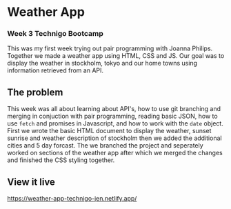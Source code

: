 # Weather App
### Week 3 Technigo Bootcamp

This was my first week trying out pair programming with Joanna Philips. Together we made a weather app using HTML, CSS and JS. Our goal was to display the weather in stockholm, tokyo and our home towns using information retrieved from an API.


## The problem
This week was all about learning about API's, how to use git branching and merging in conjuction with pair programming, reading basic JSON, how to use ```fetch``` and promises in Javascript, and how to work with the ```date``` object. 
<br>
First we wrote the basic HTML document to display the weather, sunset sunrise and weather description of stockholm then we added the additional cities and 5 day forcast. The we branched the project and seperately worked on sections of the weather app after which we merged the changes and finished the CSS styling together. 

## View it live
https://weather-app-technigo-jen.netlify.app/

